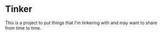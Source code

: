 # Tinker
This is a project to put things that I'm tinkering with and may want to share from time to time.
